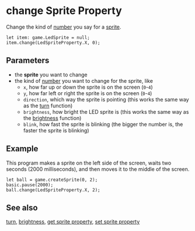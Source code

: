 # change Sprite Property

Change the kind of [number](/types/number) you say for a [sprite](/reference/game/create-sprite).

```sig
let item: game.LedSprite = null;
item.change(LedSpriteProperty.X, 0);
```

## Parameters

* the **sprite** you want to change
* the kind of [number](/types/number) you want to change for the sprite, like
    * ``x``, how far up or down the sprite is on the screen (`0`-`4`)
    * ``y``, how far left or right the sprite is on the screen (`0`-`4`)
    * ``direction``, which way the sprite is pointing (this works the same way as the [turn](/reference/game/turn) function)
    * ``brightness``, how bright the LED sprite is (this works the same way as the [brightness](/reference/led/brightness) function)
    * ``blink``, how fast the sprite is blinking (the bigger the number is, the faster the sprite is blinking)

## Example

This program makes a sprite on the left side of the screen,
waits two seconds (2000 milliseconds),
and then moves it to the middle of the screen.

```blocks
let ball = game.createSprite(0, 2);
basic.pause(2000);
ball.change(LedSpriteProperty.X, 2);
```

## See also

[turn](/reference/game/turn),
[brightness](/reference/led/brightness),
[get sprite property](/reference/game/get),
[set sprite property](/reference/game/set)
